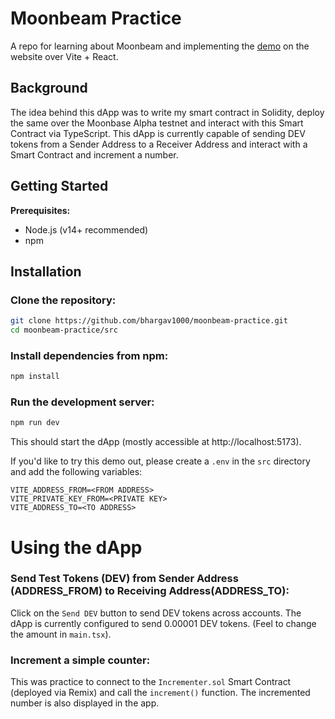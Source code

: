 # Moonbeam Practice
A repo for learning about Moonbeam and implementing the [demo](https://docs.moonbeam.network/builders/get-started/quick-start/) on the website over Vite + React. 

## Background
The idea behind this dApp was to write my smart contract in Solidity, deploy the same over the Moonbase Alpha testnet and interact with this Smart Contract via TypeScript. This dApp is currently capable of sending DEV tokens from a Sender Address to a Receiver Address and interact with a Smart Contract and increment a number. 

## Getting Started
**Prerequisites:**
- Node.js (v14+ recommended)
- npm

## Installation
### Clone the repository:
```bash
git clone https://github.com/bhargav1000/moonbeam-practice.git
cd moonbeam-practice/src
```

### Install dependencies from npm:
```bash
npm install
```

### Run the development server:
```bash
npm run dev
```
This should start the dApp (mostly accessible at http://localhost:5173).

If you'd like to try this demo out, please create a `.env` in the `src` directory and add the following variables:
```
VITE_ADDRESS_FROM=<FROM ADDRESS>
VITE_PRIVATE_KEY_FROM=<PRIVATE KEY>
VITE_ADDRESS_TO=<TO ADDRESS>
```

# Using the dApp
### Send Test Tokens (DEV) from Sender Address (ADDRESS_FROM) to Receiving Address(ADDRESS_TO):
Click on the `Send DEV` button to send DEV tokens across accounts. The dApp is currently configured to send 0.00001 DEV tokens. (Feel to change the amount in `main.tsx`).

### Increment a simple counter:
This was practice to connect to the `Incrementer.sol` Smart Contract (deployed via Remix) and call the `increment()` function. The incremented number is also displayed in the app.
